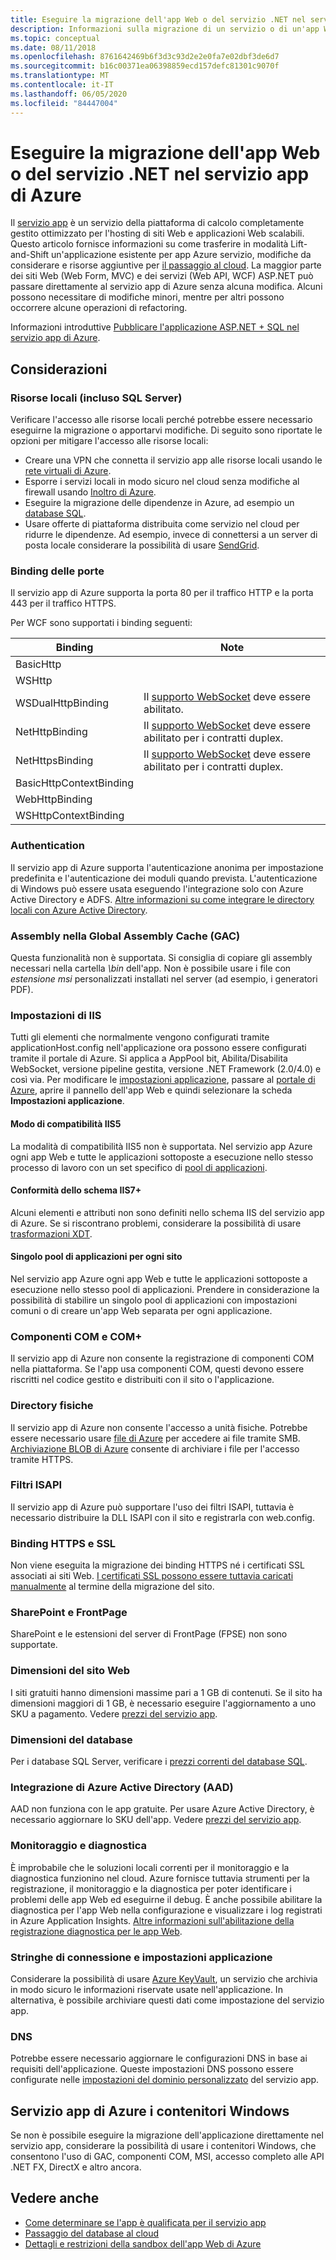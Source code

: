 ```yaml
---
title: Eseguire la migrazione dell'app Web o del servizio .NET nel servizio app di Azure
description: Informazioni sulla migrazione di un servizio o di un'app Web .NET da locale a servizio app Azure.
ms.topic: conceptual
ms.date: 08/11/2018
ms.openlocfilehash: 8761642469b6f3d3c93d2e2e0fa7e02dbf3de6d7
ms.sourcegitcommit: b16c00371ea06398859ecd157defc81301c9070f
ms.translationtype: MT
ms.contentlocale: it-IT
ms.lasthandoff: 06/05/2020
ms.locfileid: "84447004"
---
```

# <a name="migrate-your-net-web-app-or-service-to-azure-app-service"></a>Eseguire la migrazione dell'app Web o del servizio .NET nel servizio app di Azure

Il [servizio app](https://docs.microsoft.com/azure/app-service/overview) è un servizio della piattaforma di calcolo completamente gestito ottimizzato per l'hosting di siti Web e applicazioni Web scalabili. Questo articolo fornisce informazioni su come trasferire in modalità Lift-and-Shift un'applicazione esistente per app Azure servizio, modifiche da considerare e risorse aggiuntive per [il passaggio al cloud](https://azure.microsoft.com/migration/web-applications/). La maggior parte dei siti Web (Web Form, MVC) e dei servizi (Web API, WCF) ASP.NET può passare direttamente al servizio app di Azure senza alcuna modifica. Alcuni possono necessitare di modifiche minori, mentre per altri possono occorrere alcune operazioni di refactoring.

Informazioni introduttive [Pubblicare l'applicazione ASP.NET + SQL nel servizio app di Azure](https://tutorials.visualstudio.com/azure-webapp-migrate/intro).

## <a name="considerations"></a>Considerazioni

### <a name="on-premises-resources-including-sql-server"></a>Risorse locali (incluso SQL Server)

Verificare l'accesso alle risorse locali perché potrebbe essere necessario eseguirne la migrazione o apportarvi modifiche. Di seguito sono riportate le opzioni per mitigare l'accesso alle risorse locali:

* Creare una VPN che connetta il servizio app alle risorse locali usando le [rete virtuali di Azure](https://docs.microsoft.com/azure/app-service/web-sites-integrate-with-vnet).
* Esporre i servizi locali in modo sicuro nel cloud senza modifiche al firewall usando [Inoltro di Azure](https://docs.microsoft.com/azure/service-bus-relay/relay-what-is-it).
* Eseguire la migrazione delle dipendenze in Azure, ad esempio un [database SQL](https://go.microsoft.com/fwlink/?linkid=863217).
* Usare offerte di piattaforma distribuita come servizio nel cloud per ridurre le dipendenze. Ad esempio, invece di connettersi a un server di posta locale considerare la possibilità di usare [SendGrid](https://docs.microsoft.com/azure/sendgrid-dotnet-how-to-send-email).

### <a name="port-bindings"></a>Binding delle porte

Il servizio app di Azure supporta la porta 80 per il traffico HTTP e la porta 443 per il traffico HTTPS.

Per WCF sono supportati i binding seguenti:

Binding | Note
--------|--------
BasicHttp |
WSHttp |
WSDualHttpBinding | Il [supporto WebSocket](https://docs.microsoft.com/azure/app-service/web-sites-configure) deve essere abilitato.
NetHttpBinding | Il [supporto WebSocket](https://docs.microsoft.com/azure/app-service/web-sites-configure) deve essere abilitato per i contratti duplex.
NetHttpsBinding | Il [supporto WebSocket](https://docs.microsoft.com/azure/app-service/web-sites-configure) deve essere abilitato per i contratti duplex.
BasicHttpContextBinding |
WebHttpBinding |
WSHttpContextBinding |

### <a name="authentication"></a>Authentication

Il servizio app di Azure supporta l'autenticazione anonima per impostazione predefinita e l'autenticazione dei moduli quando prevista. L'autenticazione di Windows può essere usata eseguendo l'integrazione solo con Azure Active Directory e ADFS. [Altre informazioni su come integrare le directory locali con Azure Active Directory](https://docs.microsoft.com/azure/active-directory/connect/active-directory-aadconnect).

### <a name="assemblies-in-the-gac-global-assembly-cache"></a>Assembly nella Global Assembly Cache (GAC)

Questa funzionalità non è supportata. Si consiglia di copiare gli assembly necessari nella cartella *\bin* dell'app. Non è possibile usare i file con *estensione msi* personalizzati installati nel server (ad esempio, i generatori PDF).

### <a name="iis-settings"></a>Impostazioni di IIS

Tutti gli elementi che normalmente vengono configurati tramite applicationHost.config nell'applicazione ora possono essere configurati tramite il portale di Azure. Si applica a AppPool bit, Abilita/Disabilita WebSocket, versione pipeline gestita, versione .NET Framework (2.0/4.0) e così via. Per modificare le [impostazioni applicazione](https://docs.microsoft.com/azure/app-service/web-sites-configure), passare al [portale di Azure](https://portal.azure.com), aprire il pannello dell'app Web e quindi selezionare la scheda **Impostazioni applicazione**.

#### <a name="iis5-compatibility-mode"></a>Modo di compatibilità IIS5

La modalità di compatibilità IIS5 non è supportata. Nel servizio app Azure ogni app Web e tutte le applicazioni sottoposte a esecuzione nello stesso processo di lavoro con un set specifico di [pool di applicazioni](https://docs.microsoft.com/previous-versions/windows/it-pro/windows-server-2008-R2-and-2008/cc735247(v=ws.10)).

#### <a name="iis7-schema-compliance"></a>Conformità dello schema IIS7+

Alcuni elementi e attributi non sono definiti nello schema IIS del servizio app di Azure. Se si riscontrano problemi, considerare la possibilità di usare [trasformazioni XDT](https://azure.microsoft.com/documentation/articles/web-sites-transform-extend/).

#### <a name="single-application-pool-per-site"></a>Singolo pool di applicazioni per ogni sito

Nel servizio app Azure ogni app Web e tutte le applicazioni sottoposte a esecuzione nello stesso pool di applicazioni. Prendere in considerazione la possibilità di stabilire un singolo pool di applicazioni con impostazioni comuni o di creare un'app Web separata per ogni applicazione.

### <a name="com-and-com-components"></a>Componenti COM e COM+

Il servizio app di Azure non consente la registrazione di componenti COM nella piattaforma. Se l'app usa componenti COM, questi devono essere riscritti nel codice gestito e distribuiti con il sito o l'applicazione.

### <a name="physical-directories"></a>Directory fisiche

Il servizio app di Azure non consente l'accesso a unità fisiche. Potrebbe essere necessario usare [file di Azure](https://docs.microsoft.com/azure/storage/files/storage-files-introduction) per accedere ai file tramite SMB. [Archiviazione BLOB di Azure](https://docs.microsoft.com/azure/storage/blobs/storage-blobs-introduction) consente di archiviare i file per l'accesso tramite HTTPS.

### <a name="isapi-filters"></a>Filtri ISAPI

Il servizio app di Azure può supportare l'uso dei filtri ISAPI, tuttavia è necessario distribuire la DLL ISAPI con il sito e registrarla con web.config.

### <a name="https-bindings-and-ssl"></a>Binding HTTPS e SSL

Non viene eseguita la migrazione dei binding HTTPS né i certificati SSL associati ai siti Web. [I certificati SSL possono essere tuttavia caricati manualmente](https://docs.microsoft.com/azure/app-service/app-service-web-tutorial-custom-ssl) al termine della migrazione del sito.

### <a name="sharepoint-and-frontpage"></a>SharePoint e FrontPage

SharePoint e le estensioni del server di FrontPage (FPSE) non sono supportate.

### <a name="web-site-size"></a>Dimensioni del sito Web

I siti gratuiti hanno dimensioni massime pari a 1 GB di contenuti. Se il sito ha dimensioni maggiori di 1 GB, è necessario eseguire l'aggiornamento a uno SKU a pagamento. Vedere [prezzi del servizio app](https://azure.microsoft.com/pricing/details/app-service/windows/).

### <a name="database-size"></a>Dimensioni del database

Per i database SQL Server, verificare i [prezzi correnti del database SQL](https://azure.microsoft.com/pricing/details/sql-database).

### <a name="azure-active-directory-aad-integration"></a>Integrazione di Azure Active Directory (AAD)

AAD non funziona con le app gratuite. Per usare Azure Active Directory, è necessario aggiornare lo SKU dell'app. Vedere [prezzi del servizio app](https://azure.microsoft.com/pricing/details/app-service/windows/).

### <a name="monitoring-and-diagnostics"></a>Monitoraggio e diagnostica

È improbabile che le soluzioni locali correnti per il monitoraggio e la diagnostica funzionino nel cloud. Azure fornisce tuttavia strumenti per la registrazione, il monitoraggio e la diagnostica per poter identificare i problemi delle app Web ed eseguirne il debug. È anche possibile abilitare la diagnostica per l'app Web nella configurazione e visualizzare i log registrati in Azure Application Insights. [Altre informazioni sull'abilitazione della registrazione diagnostica per le app Web](https://docs.microsoft.com/azure/app-service/web-sites-enable-diagnostic-log).

### <a name="connection-strings-and-application-settings"></a>Stringhe di connessione e impostazioni applicazione

Considerare la possibilità di usare [Azure KeyVault](https://docs.microsoft.com/azure/key-vault/), un servizio che archivia in modo sicuro le informazioni riservate usate nell'applicazione. In alternativa, è possibile archiviare questi dati come impostazione del servizio app.

### <a name="dns"></a>DNS

Potrebbe essere necessario aggiornare le configurazioni DNS in base ai requisiti dell'applicazione. Queste impostazioni DNS possono essere configurate nelle [impostazioni del dominio personalizzato](https://docs.microsoft.com/azure/app-service/app-service-web-tutorial-custom-domain) del servizio app.

## <a name="azure-app-service-with-windows-containers"></a>Servizio app di Azure i contenitori Windows

Se non è possibile eseguire la migrazione dell'applicazione direttamente nel servizio app, considerare la possibilità di usare i contenitori Windows, che consentono l'uso di GAC, componenti COM, MSI, accesso completo alle API .NET FX, DirectX e altro ancora.

## <a name="see-also"></a>Vedere anche

* [Come determinare se l'app è qualificata per il servizio app](https://appmigration.microsoft.com/)
* [Passaggio del database al cloud](sql.md)
* [Dettagli e restrizioni della sandbox dell'app Web di Azure](https://github.com/projectkudu/kudu/wiki/Azure-Web-App-sandbox)
